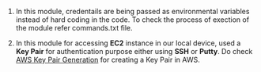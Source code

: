 1. In this module, credentails are being passed as environmental variables instead of hard coding in the code. To check the process of exection of the module refer commands.txt file.

2. In this module for accessing **EC2** instance in our local device, used a **Key Pair** for authentication purpose either using **SSH** or **Putty**. Do check [AWS Key Pair Generation](https://praneethkondraju.hashnode.dev/aws-key-pair-generation) for creating a Key Pair in AWS.


